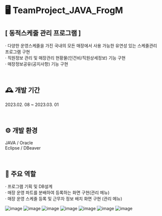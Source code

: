 # 🖥️ TeamProject_JAVA_FrogM
## [ 동적스케줄 관리 프로그램 ]
· 다양한 운영스케줄을 가진 국내의 모든 매장에서 사용 가능한 유연성 있는 스케줄관리 프로그램 구현 <br>
· 직원정보 관리 및 매장관리 현황물(인건비/직원상세정보) 기능 구현<br>
· 매장정보공유(공지사항) 기능 구현<br>

<br>

## 🕰️ 개발 기간
2023.02. 08 ~ 2023.03. 01

<br>


## ⚙️ 개발 환경
JAVA / Oracle <br>
Eclipse / DBeaver

<br>


## 📌 주요 역할
· 프로그램 기획 및 DB설계<br>
· 매장 운영 파트를 분배하여 등록하는 화면 구현(관리 메뉴)<br>
· 매장 운영 스케줄 등록 및 근무자 정보 배치 화면 구현 (관리 메뉴)<br>

![image](https://github.com/Du1727/TeamProject_JAVA_FrogM/assets/117519801/203c4a36-dc21-4ca7-9f96-8fdb328c6cf5)
![image](https://github.com/Du1727/TeamProject_JAVA_FrogM/assets/117519801/3a51487d-94a5-41b9-8e35-be4d18131c13)
![image](https://github.com/Du1727/TeamProject_JAVA_FrogM/assets/117519801/2d176427-ec44-4006-96c3-352c56737a9a)
![image](https://github.com/Du1727/TeamProject_JAVA_FrogM/assets/117519801/f7efe918-c32c-49ee-bac7-aaefb6faa045)
![image](https://github.com/Du1727/TeamProject_JAVA_FrogM/assets/117519801/e4c3d201-e66a-4a96-b440-424ad8ef6668)
![image](https://github.com/Du1727/TeamProject_JAVA_FrogM/assets/117519801/48d85f80-16e1-49ee-b523-91e5af35b660)
![image](https://github.com/Du1727/TeamProject_JAVA_FrogM/assets/117519801/1f4d796f-fb6c-4da9-8bf3-6bbe709f086d)
